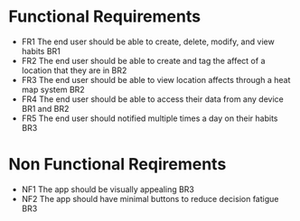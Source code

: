 # Functional Requirements
- FR1 The end user should be able to create, delete, modify, and view habits BR1
- FR2 The end user should be able to create and tag the affect of a location that they are in BR2
- FR3 The end user should be able to view location affects through a heat map system BR2
- FR4 The end user should be able to access their data from any device BR1 and BR2
- FR5 The end user should notified multiple times a day on their habits BR3
# Non Functional Reqirements 
- NF1 The app should be visually appealing BR3
- NF2 The app should have minimal buttons to reduce decision fatigue BR3
